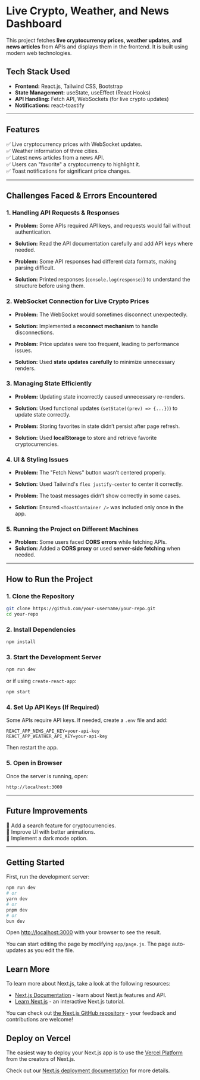 # Live Crypto, Weather, and News Dashboard

This project fetches **live cryptocurrency prices, weather updates, and news articles** from APIs and displays them in the frontend. It is built using modern web technologies.




## Tech Stack Used
- **Frontend:** React.js, Tailwind CSS, Bootstrap  
- **State Management:** useState, useEffect (React Hooks)  
- **API Handling:** Fetch API, WebSockets (for live crypto updates)  
- **Notifications:** react-toastify  

---

## Features
✅ Live cryptocurrency prices with WebSocket updates.  
✅ Weather information of three cities.  
✅ Latest news articles from a news API.  
✅ Users can "favorite" a cryptocurrency to highlight it.  
✅ Toast notifications for significant price changes.  

---

## Challenges Faced & Errors Encountered

### 1. Handling API Requests & Responses
- **Problem:** Some APIs required API keys, and requests would fail without authentication.  
- **Solution:** Read the API documentation carefully and add API keys where needed.  

- **Problem:** Some API responses had different data formats, making parsing difficult.  
- **Solution:** Printed responses (`console.log(response)`) to understand the structure before using them.  

### 2. WebSocket Connection for Live Crypto Prices
- **Problem:** The WebSocket would sometimes disconnect unexpectedly.  
- **Solution:** Implemented a **reconnect mechanism** to handle disconnections.  

- **Problem:** Price updates were too frequent, leading to performance issues.  
- **Solution:** Used **state updates carefully** to minimize unnecessary renders.  

### 3. Managing State Efficiently
- **Problem:** Updating state incorrectly caused unnecessary re-renders.  
- **Solution:** Used functional updates (`setState((prev) => {...})`) to update state correctly.  

- **Problem:** Storing favorites in state didn’t persist after page refresh.  
- **Solution:** Used **localStorage** to store and retrieve favorite cryptocurrencies.  

### 4. UI & Styling Issues
- **Problem:** The "Fetch News" button wasn’t centered properly.  
- **Solution:** Used Tailwind's `flex justify-center` to center it correctly.  

- **Problem:** The toast messages didn’t show correctly in some cases.  
- **Solution:** Ensured `<ToastContainer />` was included only once in the app.  

### 5. Running the Project on Different Machines
- **Problem:** Some users faced **CORS errors** while fetching APIs.  
- **Solution:** Added a **CORS proxy** or used **server-side fetching** when needed.  

---

## How to Run the Project

### 1. Clone the Repository
```sh
git clone https://github.com/your-username/your-repo.git
cd your-repo
```

### 2. Install Dependencies
```sh
npm install
```

### 3. Start the Development Server
```sh
npm run dev
```
or if using `create-react-app`:  
```sh
npm start
```

### 4. Set Up API Keys (If Required)
Some APIs require API keys. If needed, create a `.env` file and add:  
```
REACT_APP_NEWS_API_KEY=your-api-key
REACT_APP_WEATHER_API_KEY=your-api-key
```
Then restart the app.

### 5. Open in Browser
Once the server is running, open:  
```
http://localhost:3000
```

---

## Future Improvements
🔹 Add a search feature for cryptocurrencies.  
🔹 Improve UI with better animations.  
🔹 Implement a dark mode option.  

---


## Getting Started

First, run the development server:

```bash
npm run dev
# or
yarn dev
# or
pnpm dev
# or
bun dev
```

Open [http://localhost:3000](http://localhost:3000) with your browser to see the result.

You can start editing the page by modifying `app/page.js`. The page auto-updates as you edit the file.


## Learn More

To learn more about Next.js, take a look at the following resources:

- [Next.js Documentation](https://nextjs.org/docs) - learn about Next.js features and API.
- [Learn Next.js](https://nextjs.org/learn) - an interactive Next.js tutorial.

You can check out [the Next.js GitHub repository](https://github.com/vercel/next.js) - your feedback and contributions are welcome!

## Deploy on Vercel

The easiest way to deploy your Next.js app is to use the [Vercel Platform](https://vercel.com/new?utm_medium=default-template&filter=next.js&utm_source=create-next-app&utm_campaign=create-next-app-readme) from the creators of Next.js.

Check out our [Next.js deployment documentation](https://nextjs.org/docs/app/building-your-application/deploying) for more details.
